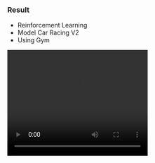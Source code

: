 ### Result
* Reinforcement Learning
* Model Car Racing V2
* Using Gym

<video width="320" height="240" controls>
  <source src="car.mp4" type="video/mp4">
</video>
